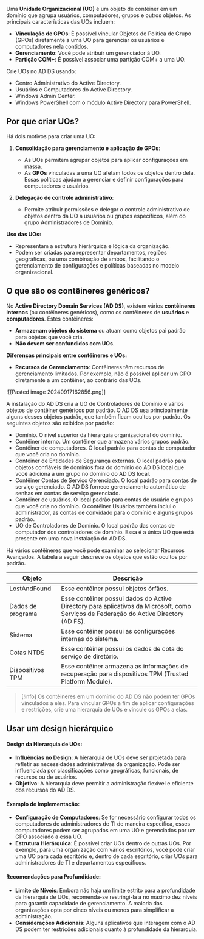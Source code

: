Uma **Unidade Organizacional (UO)** é um objeto de contêiner em um domínio que agrupa usuários, computadores, grupos e outros objetos. As principais características das UOs incluem:

- **Vinculação de GPOs**: É possível vincular Objetos de Política de Grupo (GPOs) diretamente a uma UO para gerenciar os usuários e computadores nela contidos.
- **Gerenciamento**: Você pode atribuir um gerenciador à UO.
- **Partição COM+**: É possível associar uma partição COM+ a uma UO.

Crie UOs no AD DS usando:

- Centro Administrativo do Active Directory.
- Usuários e Computadores do Active Directory.
- Windows Admin Center.
- Windows PowerShell com o módulo Active Directory para PowerShell.

## Por que criar UOs?
Há dois motivos para criar uma UO:

1. **Consolidação para gerenciamento e aplicação de GPOs**:
    - As UOs permitem agrupar objetos para aplicar configurações em massa.
    - As **GPOs** vinculadas a uma UO afetam todos os objetos dentro dela. Essas políticas ajudam a gerenciar e definir configurações para computadores e usuários.

1. **Delegação de controle administrativo**:
    - Permite atribuir permissões e delegar o controle administrativo de objetos dentro da UO a usuários ou grupos específicos, além do grupo Administradores de Domínio.

**Uso das UOs:**
- Representam a estrutura hierárquica e lógica da organização.
- Podem ser criadas para representar departamentos, regiões geográficas, ou uma combinação de ambos, facilitando o gerenciamento de configurações e políticas baseadas no modelo organizacional.

## O que são os contêineres genéricos?
No **Active Directory Domain Services (AD DS)**, existem vários **contêineres internos** (ou contêineres genéricos), como os contêineres de **usuários** e **computadores**. Estes contêineres:

- **Armazenam objetos do sistema** ou atuam como objetos pai padrão para objetos que você cria.
- **Não devem ser confundidos com UOs**.

**Diferenças principais entre contêineres e UOs:**

- **Recursos de Gerenciamento**: Contêineres têm recursos de gerenciamento limitados. Por exemplo, não é possível aplicar um GPO diretamente a um contêiner, ao contrário das UOs.

![[Pasted image 20240917162856.png]]

A instalação do AD DS cria a UO de Controladores de Domínio e vários objetos de contêiner genéricos por padrão. O AD DS usa principalmente alguns desses objetos padrão, que também ficam ocultos por padrão. Os seguintes objetos são exibidos por padrão:

- Domínio. O nível superior da hierarquia organizacional do domínio.
- Contêiner interno. Um contêiner que armazena vários grupos padrão.
- Contêiner de computadores. O local padrão para contas de computador que você cria no domínio.
- Contêiner de Entidades de Segurança externas. O local padrão para objetos confiáveis de domínios fora do domínio do AD DS local que você adiciona a um grupo no domínio do AD DS local.
- Contêiner Contas de Serviço Gerenciado. O local padrão para contas de serviço gerenciado. O AD DS fornece gerenciamento automático de senhas em contas de serviço gerenciado.
- Contêiner de usuários. O local padrão para contas de usuário e grupos que você cria no domínio. O contêiner Usuários também inclui o administrador, as contas de convidado para o domínio e alguns grupos padrão.
- UO de Controladores de Domínio. O local padrão das contas de computador dos controladores de domínio. Essa é a única UO que está presente em uma nova instalação do AD DS.

Há vários contêineres que você pode examinar ao selecionar Recursos Avançados. A tabela a seguir descreve os objetos que estão ocultos por padrão.

|**Objeto**|**Descrição**|
|---|---|
|LostAndFound|Esse contêiner possui objetos órfãos.|
|Dados de programa|Esse contêiner possui dados do Active Directory para aplicativos da Microsoft, como Serviços de Federação do Active Directory (AD FS).|
|Sistema|Esse contêiner possui as configurações internas do sistema.|
|Cotas NTDS|Esse contêiner possui os dados de cota do serviço de diretório.|
|Dispositivos TPM|Esse contêiner armazena as informações de recuperação para dispositivos TPM (Trusted Platform Module).|

>[!info]
>Os contêineres em um domínio do AD DS não podem ter GPOs vinculados a eles. Para vincular GPOs a fim de aplicar configurações e restrições, crie uma hierarquia de UOs e vincule os GPOs a elas.

## Usar um design hierárquico

#### Design da Hierarquia de UOs:
- **Influências no Design**: A hierarquia de UOs deve ser projetada para refletir as necessidades administrativas da organização. Pode ser influenciada por classificações como geográficas, funcionais, de recursos ou de usuários.
- **Objetivo**: A hierarquia deve permitir a administração flexível e eficiente dos recursos do AD DS.

#### Exemplo de Implementação:
- **Configuração de Computadores**: Se for necessário configurar todos os computadores de administradores de TI de maneira específica, esses computadores podem ser agrupados em uma UO e gerenciados por um GPO associado a essa UO.
- **Estrutura Hierárquica**: É possível criar UOs dentro de outras UOs. Por exemplo, para uma organização com vários escritórios, você pode criar uma UO para cada escritório e, dentro de cada escritório, criar UOs para administradores de TI e departamentos específicos.

#### Recomendações para Profundidade:
- **Limite de Níveis**: Embora não haja um limite estrito para a profundidade da hierarquia de UOs, recomenda-se restringi-la a no máximo dez níveis para garantir capacidade de gerenciamento. A maioria das organizações opta por cinco níveis ou menos para simplificar a administração.
- **Considerações Adicionais**: Alguns aplicativos que interagem com o AD DS podem ter restrições adicionais quanto à profundidade da hierarquia.